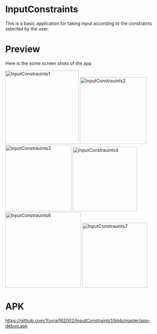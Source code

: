 # InputConstraints

This is a basic application for taking input according to the constraints selected by the user.

# Preview

Here is the some screen shots of the app 


<img width="232" alt="InputConstrauints1" src="https://user-images.githubusercontent.com/77117240/117051080-c5e52c00-ad33-11eb-9814-a05f38bc3519.png">
<img width="210" alt="InputConstrauints2" src="https://user-images.githubusercontent.com/77117240/117051099-ca114980-ad33-11eb-9f8c-01047c62d0ba.png">
<img width="209" alt="InputConstrauints3" src="https://user-images.githubusercontent.com/77117240/117051119-cf6e9400-ad33-11eb-88c4-641a90f9ea4a.png">
<img width="203" alt="InputConstrauints4" src="https://user-images.githubusercontent.com/77117240/117051133-d39ab180-ad33-11eb-9652-d8f05d3a4eb5.png">
<img width="239" alt="InputConstrauints6" src="https://user-images.githubusercontent.com/77117240/117051147-d85f6580-ad33-11eb-90f6-32972ecad0f3.png">
<img width="205" alt="InputConstrauints7" src="https://user-images.githubusercontent.com/77117240/117051743-84a14c00-ad34-11eb-8dfa-fa81e1afe4d2.png">


# APK

https://github.com/Yuvraj162002/InputConstraints1/blob/master/app-debug.apk
